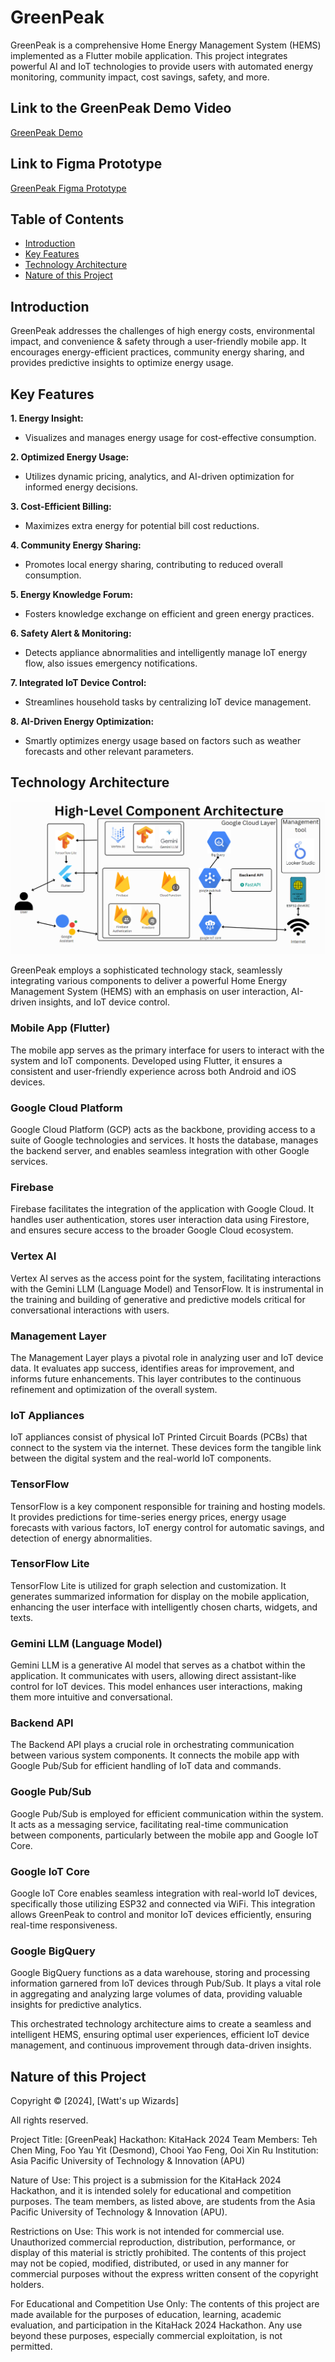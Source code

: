 # GreenPeak

GreenPeak is a comprehensive Home Energy Management System (HEMS) implemented as a Flutter mobile application. This project integrates powerful AI and IoT technologies to provide users with automated energy monitoring, community impact, cost savings, safety, and more.

## Link to the GreenPeak Demo Video
[GreenPeak Demo](https://www.youtube.com/watch?v=ZIhjW6q7F4s)

## Link to Figma Prototype
[GreenPeak Figma Prototype](https://www.figma.com/proto/EvBmKmPes239ieI2GLW7Z1/Kitahack?type=design&node-id=251-706&t=CGnHL29nwBvEZxwp-1&scaling=scale-down&page-id=26%3A810&starting-point-node-id=251%3A706)

## Table of Contents
- [Introduction](#introduction)
- [Key Features](#key-features)
- [Technology Architecture](#technology-architecture)
- [Nature of this Project](#nature-of-this-project)

## Introduction

GreenPeak addresses the challenges of high energy costs, environmental impact, and convenience & safety through a user-friendly mobile app. It encourages energy-efficient practices, community energy sharing, and provides predictive insights to optimize energy usage.


## Key Features

**1. Energy Insight:**
   - Visualizes and manages energy usage for cost-effective consumption.

**2. Optimized Energy Usage:**
   - Utilizes dynamic pricing, analytics, and AI-driven optimization for informed energy decisions.

**3. Cost-Efficient Billing:**
   - Maximizes extra energy for potential bill cost reductions.

**4. Community Energy Sharing:**
   - Promotes local energy sharing, contributing to reduced overall consumption.

**5. Energy Knowledge Forum:**
   - Fosters knowledge exchange on efficient and green energy practices.

**6. Safety Alert & Monitoring:**
   - Detects appliance abnormalities and intelligently manage IoT energy flow, also issues emergency notifications.

**7. Integrated IoT Device Control:**
   - Streamlines household tasks by centralizing IoT device management.

**8. AI-Driven Energy Optimization:**
   - Smartly optimizes energy usage based on factors such as weather forecasts and other relevant parameters.


## Technology Architecture

![GreenPeak Architecture](assetForReadME/HighLevelComponentArchitecture.png)

GreenPeak employs a sophisticated technology stack, seamlessly integrating various components to deliver a powerful Home Energy Management System (HEMS) with an emphasis on user interaction, AI-driven insights, and IoT device control.

### Mobile App (Flutter)

The mobile app serves as the primary interface for users to interact with the system and IoT components. Developed using Flutter, it ensures a consistent and user-friendly experience across both Android and iOS devices.

### Google Cloud Platform

Google Cloud Platform (GCP) acts as the backbone, providing access to a suite of Google technologies and services. It hosts the database, manages the backend server, and enables seamless integration with other Google services.

### Firebase

Firebase facilitates the integration of the application with Google Cloud. It handles user authentication, stores user interaction data using Firestore, and ensures secure access to the broader Google Cloud ecosystem.

### Vertex AI

Vertex AI serves as the access point for the system, facilitating interactions with the Gemini LLM (Language Model) and TensorFlow. It is instrumental in the training and building of generative and predictive models critical for conversational interactions with users.

### Management Layer

The Management Layer plays a pivotal role in analyzing user and IoT device data. It evaluates app success, identifies areas for improvement, and informs future enhancements. This layer contributes to the continuous refinement and optimization of the overall system.

### IoT Appliances

IoT appliances consist of physical IoT Printed Circuit Boards (PCBs) that connect to the system via the internet. These devices form the tangible link between the digital system and the real-world IoT components.

### TensorFlow

TensorFlow is a key component responsible for training and hosting models. It provides predictions for time-series energy prices, energy usage forecasts with various factors, IoT energy control for automatic savings, and detection of energy abnormalities.

### TensorFlow Lite

TensorFlow Lite is utilized for graph selection and customization. It generates summarized information for display on the mobile application, enhancing the user interface with intelligently chosen charts, widgets, and texts.

### Gemini LLM (Language Model)

Gemini LLM is a generative AI model that serves as a chatbot within the application. It communicates with users, allowing direct assistant-like control for IoT devices. This model enhances user interactions, making them more intuitive and conversational.

### Backend API

The Backend API plays a crucial role in orchestrating communication between various system components. It connects the mobile app with Google Pub/Sub for efficient handling of IoT data and commands.

### Google Pub/Sub

Google Pub/Sub is employed for efficient communication within the system. It acts as a messaging service, facilitating real-time communication between components, particularly between the mobile app and Google IoT Core.

### Google IoT Core

Google IoT Core enables seamless integration with real-world IoT devices, specifically those utilizing ESP32 and connected via WiFi. This integration allows GreenPeak to control and monitor IoT devices efficiently, ensuring real-time responsiveness.

### Google BigQuery

Google BigQuery functions as a data warehouse, storing and processing information garnered from IoT devices through Pub/Sub. It plays a vital role in aggregating and analyzing large volumes of data, providing valuable insights for predictive analytics.


This orchestrated technology architecture aims to create a seamless and intelligent HEMS, ensuring optimal user experiences, efficient IoT device management, and continuous improvement through data-driven insights.

## Nature of this Project
Copyright © [2024], [Watt's up Wizards]

All rights reserved.

Project Title: [GreenPeak]
Hackathon: KitaHack 2024
Team Members: Teh Chen Ming, Foo Yau Yit (Desmond), Chooi Yao Feng, Ooi Xin Ru
Institution: Asia Pacific University of Technology & Innovation (APU)

Nature of Use:
This project is a submission for the KitaHack 2024 Hackathon, and it is intended solely for educational and competition purposes. The team members, as listed above, are students from the Asia Pacific University of Technology & Innovation (APU).

Restrictions on Use:
This work is not intended for commercial use. Unauthorized commercial reproduction, distribution, performance, or display of this material is strictly prohibited. The contents of this project may not be copied, modified, distributed, or used in any manner for commercial purposes without the express written consent of the copyright holders.

For Educational and Competition Use Only:
The contents of this project are made available for the purposes of education, learning, academic evaluation, and participation in the KitaHack 2024 Hackathon. Any use beyond these purposes, especially commercial exploitation, is not permitted.